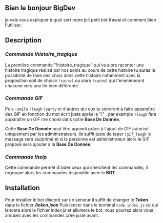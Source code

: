 ## Bien le bonjour BigDev
je vais vous expliquer à quoi sert notre joli petit bot Kawai et comment bien l'utiliser.

## Description

### _Commande !histoire_tragique_

La première commande "!histoire_tragique" qui va alors raconter une histoire tragique réalisé par 
nos soins au cours de cette histoire tu auras la possibilité de faire des choix dans cette histoire notamment avec la proposition soit de choisir ```!suite1``` ou alors ```!suite2``` 
qui t'emmèneront chacune vers une fin bien différente.

### _Commande GIF_

Puis ```!smile``` ```!laugh``` ```!party``` et d'autres qui eux te serviront à faire apparaître des GIF en fonction du mot écrit juste après le "!"
, par exemple ```!laugh``` fera apparaître un GIF rire choisi dans notre **Base De Donnée**.

Cette **Base De Donnée** peut être agrandi grâce à l'ajout de GIF autorisé uniquement par les administrateurs, ils suffit juste de taper
```!gif_laugh``` le message sera supprimé et si la personne est administrateur alors le GIF proposé sera ajouter à la **Base De Donnée**.

### _Commande !help_

Cette commande permet d'aider ceux qui cherchent les commandes, il regroupe alors les commandes disponible avec le **BOT**

## Installation

Pour installer le bot discord sur un serveur il suffit de changer le **Token** dans le fichier _**/token.json**_
Puis lancer dans le terminal ``node index.js`` ce qui lancera alors le fichier _index.js_ et allumera le bot, 
vous pourrez alors vous amusez avec les commandes crée juste avant.






